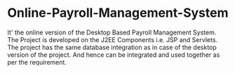 # Online-Payroll-Management-System
It' the online version of the Desktop Based Payroll Management System. The Project is developed on the J2EE Components i.e. JSP and Servlets. The project has the same database integration as in case of the desktop version of the project. And hence can be integrated and used together as per the requirement.
